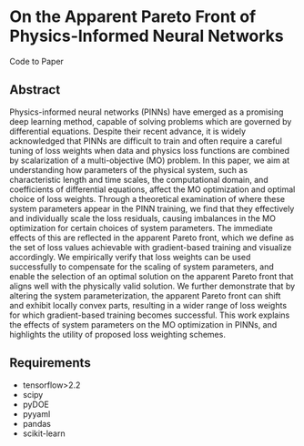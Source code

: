 # On the Apparent Pareto Front of Physics-Informed Neural Networks
Code to Paper

## Abstract
Physics-informed neural networks (PINNs) have emerged as a promising deep learning method, capable of solving problems which are governed by differential equations.
Despite their recent advance, it is widely acknowledged that PINNs are difficult to train and often require a careful tuning of loss weights when data and physics loss functions are combined by scalarization of a multi-objective (MO) problem.
In this paper, we aim at understanding how parameters of the physical system, such as characteristic length and time scales, the computational domain, and coefficients of differential equations, affect the MO optimization and optimal choice of loss weights.
Through a theoretical examination of where these system parameters appear in the PINN training, we find that they effectively and individually scale the loss residuals, causing imbalances in the MO optimization for certain choices of system parameters.
The immediate effects of this are reflected in the apparent Pareto front, which we define as the set of loss values achievable with gradient-based training and visualize accordingly.
We empirically verify that loss weights can be used successfully to compensate for the scaling of system parameters, and enable the selection of an optimal solution on the apparent Pareto front that aligns well with the physically valid solution.
We further demonstrate that by altering the system parameterization, the apparent Pareto front can shift and exhibit locally convex parts, resulting in a wider range of loss weights for which gradient-based training becomes successful. 
This work explains the effects of system parameters on the MO optimization in PINNs, and highlights the utility of proposed loss weighting schemes.


## Requirements
- tensorflow>2.2
- scipy
- pyDOE
- pyyaml
- pandas
- scikit-learn
